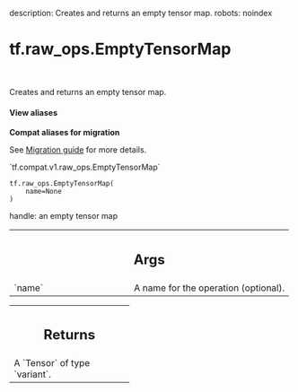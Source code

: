 description: Creates and returns an empty tensor map.
robots: noindex

# tf.raw_ops.EmptyTensorMap

<!-- Insert buttons and diff -->

<table class="tfo-notebook-buttons tfo-api nocontent" align="left">

</table>



Creates and returns an empty tensor map.


<section class="expandable">
  <h4 class="showalways">View aliases</h4>
  <p>
<b>Compat aliases for migration</b>
<p>See
<a href="https://www.tensorflow.org/guide/migrate">Migration guide</a> for
more details.</p>
<p>`tf.compat.v1.raw_ops.EmptyTensorMap`</p>
</p>
</section>

<pre class="devsite-click-to-copy prettyprint lang-py tfo-signature-link">
<code>tf.raw_ops.EmptyTensorMap(
    name=None
)
</code></pre>



<!-- Placeholder for "Used in" -->

handle: an empty tensor map

<!-- Tabular view -->
 <table class="responsive fixed orange">
<colgroup><col width="214px"><col></colgroup>
<tr><th colspan="2"><h2 class="add-link">Args</h2></th></tr>

<tr>
<td>
`name`<a id="name"></a>
</td>
<td>
A name for the operation (optional).
</td>
</tr>
</table>



<!-- Tabular view -->
 <table class="responsive fixed orange">
<colgroup><col width="214px"><col></colgroup>
<tr><th colspan="2"><h2 class="add-link">Returns</h2></th></tr>
<tr class="alt">
<td colspan="2">
A `Tensor` of type `variant`.
</td>
</tr>

</table>

